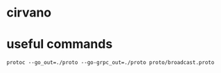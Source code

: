 # cirvano


# useful commands
```
protoc --go_out=./proto --go-grpc_out=./proto proto/broadcast.proto
```
